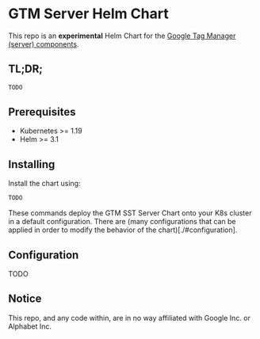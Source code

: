 # GTM Server Helm Chart

This repo is an **experimental** Helm Chart for the [Google Tag Manager (server) components](https://developers.google.com/tag-platform/tag-manager/server-side/manual-setup-guide#view_all_available_settings_for_the_docker_image).

## TL;DR;

```bash
TODO
```
## Prerequisites
* Kubernetes >= 1.19
* Helm >= 3.1

## Installing

Install the chart using:

```bash
TODO
```

These commands deploy the GTM SST Server Chart onto your K8s cluster in a default configuration. There are (many configurations that can be applied in order to modify the behavior of the chart)[./#configuration].

## Configuration

TODO

## Notice

This repo, and any code within, are in no way affiliated with Google Inc. or Alphabet Inc. 